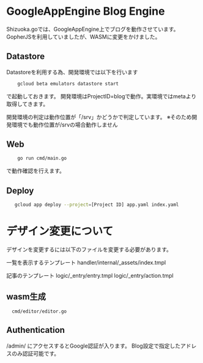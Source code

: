 # GoogleAppEngine Blog Engine

Shizuoka.goでは、GoogleAppEngine上でブログを動作させています。
GopherJSを利用していましたが、WASMに変更をかけました。

## Datastore

Datastoreを利用する為、開発環境では以下を行います

```bash
    gcloud beta emulators datastore start
```

で起動しておきます。
開発環境はProjectID=blogで動作。実環境ではmetaより取得してきます。

開発環境の判定は動作位置が「/srv」かどうかで判定しています。
※そのため開発環境でも動作位置が/srvの場合動作しません

## Web

```bash
    go run cmd/main.go
```

で動作確認を行えます。

## Deploy

```bash
   gcloud app deploy --project=[Project ID] app.yaml index.yaml
```

# デザイン変更について

デザインを変更するには以下のファイルを変更する必要があります。

  一覧を表示するテンプレート
      handler/internal/_assets/index.tmpl

  記事のテンプレート
      logic/_entry/entry.tmpl
      logic/_entry/action.tmpl

## wasm生成

      cmd/editor/editor.go 

## Authentication

/admin/ にアクセスするとGoogle認証が入ります。
Blog設定で指定したアドレスのみ認証可能です。

